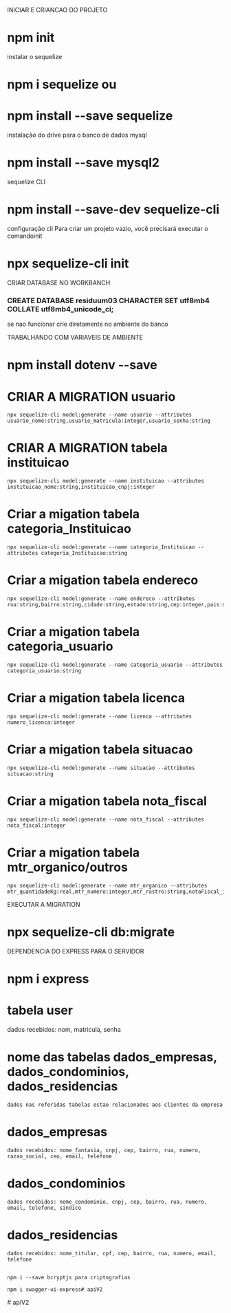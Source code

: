 

INICIAR E CRIANCAO DO PROJETO
# npm init

instalar o sequelize
# npm i sequelize ou 
# npm install --save sequelize

instalação do drive para o banco de dados mysql
# npm install --save mysql2

sequelize CLI
# npm install --save-dev sequelize-cli

configuração cli
Para criar um projeto vazio, você precisará executar o comandoinit
# npx sequelize-cli init

CRIAR DATABASE NO WORKBANCH
### CREATE DATABASE residuum03 CHARACTER SET utf8mb4  COLLATE utf8mb4_unicode_ci;
se nao funcionar crie diretamente no ambiente do banco

TRABALHANDO COM VARIAVEIS DE AMBIENTE
# npm install dotenv --save

# CRIAR A MIGRATION usuario
    npx sequelize-cli model:generate --name usuario --attributes usuario_nome:string,usuario_matricula:integer,usuario_senha:string
# CRIAR A MIGRATION tabela instituicao
    npx sequelize-cli model:generate --name instituicao --attributes instituicao_nome:string,instituicao_cnpj:integer
# Criar a migation tabela categoria_Instituicao
    npx sequelize-cli model:generate --name categoria_Instituicao --attributes categoria_Instituicao:string
# Criar a migation tabela endereco
    npx sequelize-cli model:generate --name endereco --attributes rua:string,bairro:string,cidade:string,estado:string,cep:integer,pais:string
# Criar a migation tabela categoria_usuario
    npx sequelize-cli model:generate --name categoria_usuario --attributes categoria_usuario:string
# Criar a migation tabela licenca
    npx sequelize-cli model:generate --name licenca --attributes numero_licenca:integer
# Criar a migation tabela situacao
    npx sequelize-cli model:generate --name situacao --attributes situacao:string
# Criar a migation tabela nota_fiscal
    npx sequelize-cli model:generate --name nota_fiscal --attributes nota_fiscal:integer
# Criar a migation tabela mtr_organico/outros
    npx sequelize-cli model:generate --name mtr_organico --attributes mtr_quantidadeKg:real,mtr_numero:integer,mtr_rastro:string,notaFiscal_id:integer,usuario_id:integer

  
EXECUTAR A MIGRATION
# npx sequelize-cli db:migrate

DEPENDENCIA DO EXPRESS PARA O SERVIDOR
# npm i express
# tabela user
 dados recebidos: nom, matricula, senha

# nome das tabelas  dados_empresas, dados_condominios, dados_residencias
    dados nas referidas tabelas estao relacionados aos clientes da empresa
# dados_empresas
    dados recebidos: nome_fantasia, cnpj, cep, bairro, rua, numero, razao_social, ceo, email, telefone
# dados_condominios
    dados recebidos: nome_condominio, cnpj, cep, bairro, rua, numero, email, telefone, sindico
# dados_residencias
    dados recebidos: nome_titular, cpf, cep, bairro, rua, numero, email, telefone   


    npm i --save bcryptjs para criptografias

    npm i swagger-ui-express#   a p i V 2 
 
 #   a p i V 2 
 
 